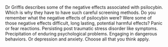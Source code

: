 Dr Griffis describes some of the negative effects associated with psilocybin.
Which is why they have to have such careful screening methods. Do you remember
what the negative effects of psilocybin were? Were some of those negative
effects difficult, long lasting, potential harmful effects? Panic or fear
reactions. Persisting post traumatic stress disorder like symptoms.
Precipitation of enduring psychological problems. Engaging in dangerous
behaviors. Or depression and anxiety. Choose all that you think apply.

